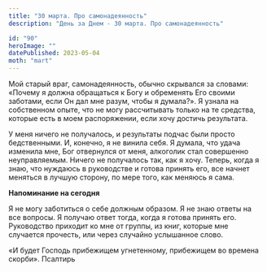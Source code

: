 ```yaml
---
title: "30 марта. Про самонадеянность"
description: "День за Днем - 30 марта. Про самонадеянность"

id: "90"
heroImage: ""
datePublished: 2023-05-04
moth: "mart"
---
```


Мой старый враг, самонадеянность, обычно скрывался за словами: «Почему я
должна обращаться к Богу и обременять Его своими заботами, если Он дал мне
разум, чтобы я думала?». Я узнала на собственном опыте, что не могу
рассчитывать только на те средства, которые есть в моем распоряжении, если
хочу достичь результата.

У меня ничего не получалось, и результаты подчас были просто бедственными. И,
конечно, я не винила себя. Я думала, что удача изменила мне, Бог отвернулся от
меня, алкоголик стал совершенно неуправляемым. Ничего не получалось так, как я
хочу. Теперь, когда я знаю, что нуждаюсь в руководстве и готова принять его,
все начнет меняться в лучшую сторону, по мере того, как меняюсь я сама.

**Напоминание на сегодня**

Я не могу заботиться о себе должным образом. Я не знаю ответы на все вопросы.
Я получаю ответ тогда, когда я готова принять его. Руководство приходит ко мне
от группы, из книг, которые мне случается прочесть, или через случайно
услышанное слово.

«И будет Господь прибежищем угнетенному, прибежищем во времена скорби».
Псалтирь
